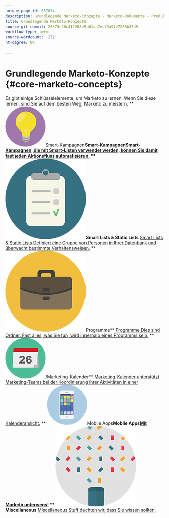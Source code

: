```yaml
---
unique-page-id: 557074
description: Grundlegende Marketo-Konzepte - Marketo-Dokumente - Produktdokumentation
title: Grundlegende Marketo-Konzepte
source-git-commit: 26573c20c411208e5a01aa7ec73a97e7208b35d5
workflow-type: tm+mt
source-wordcount: '132'
ht-degree: 0%

---
```



# Grundlegende Marketo-Konzepte {#core-marketo-concepts}

Es gibt einige Schlüsselelemente, um Marketo zu lernen. Wenn Sie diese lernen, sind Sie auf dem besten Weg, Marketo zu meistern.
** ![Smart-Kampagnen](assets/seo-01.png)Smart-Kampagnen**Smart-Kampagnen[Smart-Kampagnen, die mit Smart-Listen verwendet werden, können Sie damit fast jeden Aktionsfluss automatisieren.](https://docs.marketo.com/display/DOCS/Smart+Campaigns)     ** ![Smart Lists &amp; Static Lists](assets/office-35.png)Smart Lists &amp; Static Lists** [Smart Lists &amp; Static Lists Definiert eine Gruppe von Personen in Ihrer Datenbank und überwacht bestimmte Verhaltensweisen.](https://docs.marketo.com/display/DOCS/Smart+Lists+and+Static+Lists)     ** ![Programme](assets/office-02.png)Programme** [Programme Dies sind Ordner. Fast alles, was Sie tun, wird innerhalb eines Programms sein.](https://docs.marketo.com/display/DOCS/Programs)     ** ![Marketing-](assets/office-10.png)/Marketing-Kalender** [Marketing-Kalender unterstützt Marketing-Teams bei der Koordinierung ihrer Aktivitäten in einer Kalenderansicht.](https://docs.marketo.com/display/DOCS/Marketing+Calendar)     ** ![Mobile Apps](assets/mobile-apps.png)Mobile Apps**Mobile Apps[Mit Marketo unterwegs!](core-marketo-concepts/mobile-apps.md)     ** ![Miscellaneous](assets/party-11.png)Miscellaneous** [Miscellaneous Stuff dachten wir, dass Sie wissen sollten.](https://docs.marketo.com/display/DOCS/Miscellaneous)

